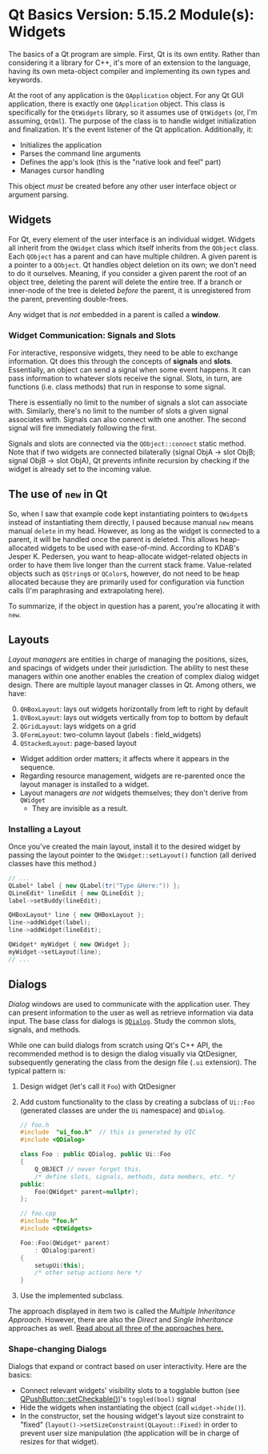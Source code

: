 # Qt Basics Version: 5.15.2 Module(s): Widgets

The basics of a Qt program are simple. First, Qt is its own entity. Rather than
considering it a library for C++, it's more of an extension to the language, having its own
meta-object compiler and implementing its own types and keywords.

At the root of any application is the `QApplication` object. For any Qt GUI application,
there is exactly one `QApplication` object. This class is specifically for the `QtWidgets`
library, so it assumes use of `QtWidgets` (or, I'm assuming, `QtQml`). The purpose of the
class is to handle widget initialization and finalization. It's the event listener of the
Qt application. Additionally, it:

- Initializes the application
- Parses the command line arguments
- Defines the app's look (this is the "native look and feel" part)
- Manages cursor handling

This object *must* be created before any other user interface object or argument parsing.

## Widgets

For Qt, every element of the user interface is an individual widget. Widgets all inherit
from the `QWidget` class which itself inherits from the `QObject` class. Each `QObject` has
a parent and can have multiple children. A given parent is a pointer to a `QObject`. Qt
handles object deletion on its own; we don't need to do it ourselves. Meaning, if you
consider a given parent the root of an object tree, deleting the parent will delete the
entire tree. If a branch or inner-node of the tree is deleted *before* the parent, it is
unregistered from the parent, preventing double-frees.

Any widget that is *not* embedded in a parent is called a **window**.

### Widget Communication: Signals and Slots

For interactive, responsive widgets, they need to be able to exchange information. Qt does
this through the concepts of **signals** and **slots**. Essentially, an object can send a
signal when some event happens. It can pass information to whatever slots receive the
signal. Slots, in turn, are functions (i.e. class methods) that run in response to some
signal.

There is essentially no limit to the number of signals a slot can associate with.
Similarly, there's no limit to the number of slots a given signal associates with. Signals
can also connect with one another. The second signal will fire immediately following the
first.

Signals and slots are connected via the `QObject::connect` static method. Note that if two
widgets are connected bilaterally (signal ObjA -> slot ObjB; signal ObjB -> slot ObjA), Qt
prevents infinite recursion by checking if the widget is already set to the incoming value.


## The use of `new` in Qt

So, when I saw that example code kept instantiating pointers to `QWidget`s instead of
instantiating them directly, I paused because manual `new` means manual `delete` in my
head. However, as long as the widget is connected to a parent, it will be handled once the
parent is deleted. This allows heap-allocated widgets to be used with ease-of-mind.
According to KDAB's Jesper K. Pedersen, you want to heap-allocate widget-related objects in
order to have them live longer than the current stack frame. Value-related objects such as
`QString`s or `QColor`s, however, do not need to be heap allocated because they are
primarily used for configuration via function calls (I'm paraphrasing and extrapolating
here).

To summarize, if the object in question has a parent, you're allocating it with `new`. 

## Layouts

*Layout managers* are entities in charge of managing the positions, sizes, and spacings of
widgets under their jurisdiction. The ability to nest these managers within one another
enables the creation of complex dialog widget design.  There are multiple layout manager
classes in Qt. Among others, we have:

0. `QHBoxLayout`: lays out widgets horizontally from left to right by default
1. `QVBoxLayout`: lays out widgets vertically from top to bottom by default
2. `QGridLayout`: lays widgets on a grid
3. `QFormLayout`: two-column layout (labels : field\_widgets)
4. `QStackedLayout`: page-based layout

- Widget addition order matters; it affects where it appears in the sequence.
- Regarding resource management, widgets are re-parented once the layout manager is
  installed to a widget. 
- Layout managers *are not* widgets themselves; they don't derive from `QWidget`
    - They are invisible as a result.

### Installing a Layout

Once you've created the main layout, install it to the desired widget by passing the layout
pointer to the `QWidget::setLayout()` function (all derived classes have this method.)

```cpp
// ...    
QLabel* label { new QLabel(tr("Type &Here:")) };
QLineEdit* lineEdit { new QLineEdit }; 
label->setBuddy(lineEdit); 

QHBoxLayout* line { new QHBoxLayout };
line->addWidget(label);
line->addWidget(lineEdit);

QWidget* myWidget { new QWidget };
myWidget->setLayout(line);
// ...
```

## Dialogs

*Dialog* windows are used to communicate with the application user. They can present
information to the user as well as retrieve information via data input.
The base class for dialogs is [`QDialog`](https://doc.qt.io/qt-5/qdialog.html). Study the
common slots, signals, and methods.

While one can build dialogs from scratch using Qt's C++ API, the recommended method is to
design the dialog visually via QtDesigner, subsequently generating the class from the
design file (`.ui` extension). The typical pattern is:

1. Design widget (let's call it `Foo`) with QtDesigner
2. Add custom functionality to the class by creating a subclass of `Ui::Foo` (generated
   classes are under the `Ui` namespace) and `QDialog`.
    
    ```cpp
    // foo.h
    #include  "ui_foo.h"  // this is generated by UIC
    #include <QDialog>
    
    class Foo : public QDialog, public Ui::Foo
    {
        Q_OBJECT // never forget this.
        /* define slots, signals, methods, data members, etc. */
    public:
        Foo(QWidget* parent=nullptr);
    };

    // foo.cpp
    #include "foo.h"
    #include <QtWidgets>

    Foo::Foo(QWidget* parent)
        : QDialog(parent)
    {
        setupUi(this);
        /* other setup actions here */
    }
    ```

3. Use the implemented subclass. 

The approach displayed in item two is called the *Multiple Inheritance Approach*. However,
there are also the *Direct* and *Single Inheritance* approaches as well. [Read about all
three of the approaches here.](https://doc.qt.io/qt-5/designer-using-a-ui-file.html)


### Shape-changing Dialogs

Dialogs that expand or contract based on user interactivity. Here are the basics:

- Connect relevant widgets' visibility slots to a togglable button (see
  [QPushButton::setCheckable()](https://doc.qt.io/qt-6/qabstractbutton.html#checkable-prop))'s `toggled(bool)` signal
- Hide the widgets when instantiating the object (call `widget->hide()`).
- In the constructor, set the housing widget's layout size constraint to "fixed" (`layout()->setSizeConstraint(QLayout::Fixed)` in order to prevent user size
  manipulation (the application will be in charge of resizes for that widget).
  
